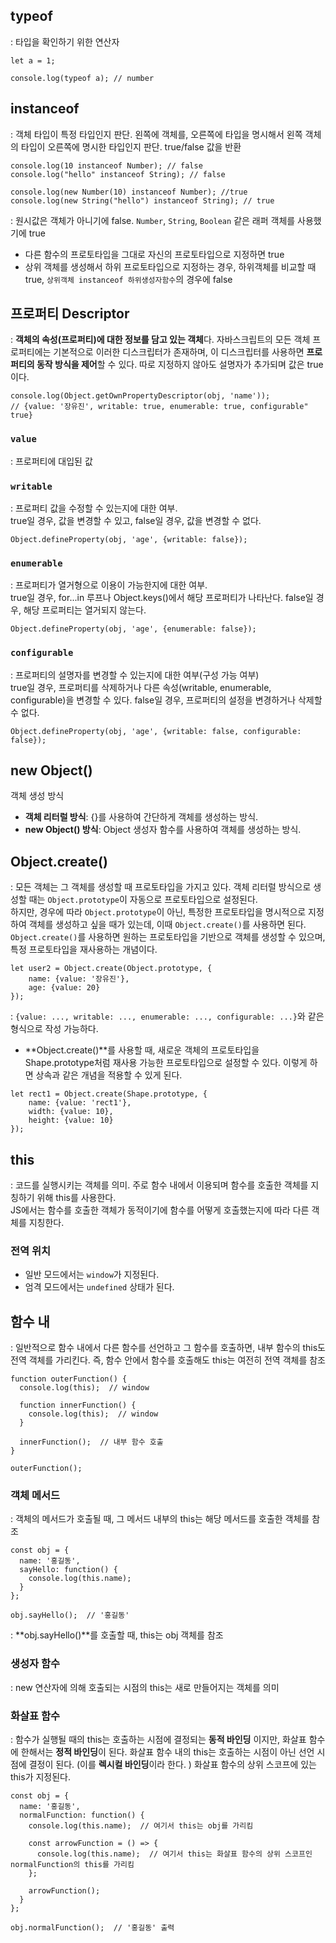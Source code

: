 ## typeof
: 타입을 확인하기 위한 연산자
```
let a = 1;

console.log(typeof a); // number
```

## instanceof
: 객체 타입이 특정 타입인지 판단. 왼쪽에 객체를, 오른쪽에 타입을 명시해서 왼쪽 객체의 타입이 오른쪽에 명시한 타입인지 판단. true/false 값을 반환
```
console.log(10 instanceof Number); // false
console.log("hello" instanceof String); // false

console.log(new Number(10) instanceof Number); //true
console.log(new String("hello") instanceof String); // true
```
: 원시값은 객체가 아니기에 false. `Number`, `String`, `Boolean` 같은 래퍼 객체를 사용했기에 true

- 다른 함수의 프로토타입을 그대로 자신의 프로토타입으로 지정하면 true
- 상위 객체를 생성해서 하위 프로토타입으로 지정하는 경우, 하위객체를 비교할 때 true, `상위객체 instanceof 하위생성자함수`의 경우에 false

## 프로퍼티 Descriptor
: **객체의 속성(프로퍼티)에 대한 정보를 담고 있는 객체**다. 자바스크립트의 모든 객체 프로퍼티에는 기본적으로 이러한 디스크립터가 존재하며, 이 디스크립터를 사용하면 **프로퍼티의 동작 방식을 제어**할 수 있다. 따로 지정하지 않아도 설명자가 추가되며 값은 true이다.
```
console.log(Object.getOwnPropertyDescriptor(obj, 'name'));
// {value: '장유진', writable: true, enumerable: true, configurable" true}
```

### `value`
: 프로퍼티에 대입된 값

### `writable`
: 프로퍼티 값을 수정할 수 있는지에 대한 여부.<br>
true일 경우, 값을 변경할 수 있고, false일 경우, 값을 변경할 수 없다.
```
Object.defineProperty(obj, 'age', {writable: false});
```

### `enumerable`
: 프로퍼티가 열거형으로 이용이 가능한지에 대한 여부. <br>
true일 경우, for...in 루프나 Object.keys()에서 해당 프로퍼티가 나타난다. false일 경우, 해당 프로퍼티는 열거되지 않는다.
```
Object.defineProperty(obj, 'age', {enumerable: false});
```

### `configurable`
: 프로퍼티의 설명자를 변경할 수 있는지에 대한 여부(구성 가능 여부)<br>
true일 경우, 프로퍼티를 삭제하거나 다른 속성(writable, enumerable, configurable)을 변경할 수 있다. false일 경우, 프로퍼티의 설정을 변경하거나 삭제할 수 없다.
```
Object.defineProperty(obj, 'age', {writable: false, configurable: false});
```

## new Object()
객체 생성 방식
- **객체 리터럴 방식**: {}를 사용하여 간단하게 객체를 생성하는 방식.
- **new Object() 방식**: Object 생성자 함수를 사용하여 객체를 생성하는 방식.

## Object.create()
: 모든 객체는 그 객체를 생성할 때 프로토타입을 가지고 있다. 객체 리터럴 방식으로 생성할 때는 `Object.prototype`이 자동으로 프로토타입으로 설정된다. <br>
하지만, 경우에 따라 `Object.prototype`이 아닌, 특정한 프로토타입을 명시적으로 지정하여 객체를 생성하고 싶을 때가 있는데, 이때 `Object.create()`를 사용하면 된다. <br>
`Object.create()`를 사용하면 원하는 프로토타입을 기반으로 객체를 생성할 수 있으며, 특정 프로토타입을 재사용하는 개념이다.

```
let user2 = Object.create(Object.prototype, {
    name: {value: '장유진'},
    age: {value: 20}
});
```
: `{value: ..., writable: ..., enumerable: ..., configurable: ...}`와 같은 형식으로 작성 가능하다. <br>

- **Object.create()**를 사용할 때, 새로운 객체의 프로토타입을 Shape.prototype처럼 재사용 가능한 프로토타입으로 설정할 수 있다. 이렇게 하면 상속과 같은 개념을 적용할 수 있게 된다.
```
let rect1 = Object.create(Shape.prototype, {
    name: {value: 'rect1'},
    width: {value: 10},
    height: {value: 10}
});
```

## this
: 코드를 실행시키는 객체를 의미. 주로 함수 내에서 이용되며 함수를 호출한 객체를 지칭하기 위해 this를 사용한다. <br>
JS에서는 함수를 호출한 객체가 동적이기에 함수를 어떻게 호출했는지에 따라 다른 객체를 지칭한다.

### 전역 위치
- 일반 모드에서는 `window`가 지정된다.
- 엄격 모드에서는 `undefined` 상태가 된다.

## 함수 내
: 일반적으로 함수 내에서 다른 함수를 선언하고 그 함수를 호출하면, 내부 함수의 this도 전역 객체를 가리킨다. 즉, 함수 안에서 함수를 호출해도 this는 여전히 전역 객체를 참조
```
function outerFunction() {
  console.log(this);  // window

  function innerFunction() {
    console.log(this);  // window
  }
  
  innerFunction();  // 내부 함수 호출
}

outerFunction();
```

### 객체 메서드
: 객체의 메서드가 호출될 때, 그 메서드 내부의 this는 해당 메서드를 호출한 객체를 참조
```
const obj = {
  name: '홍길동',
  sayHello: function() {
    console.log(this.name);
  }
};

obj.sayHello();  // '홍길동'
```
: **obj.sayHello()**를 호출할 때, this는 obj 객체를 참조

### 생성자 함수
: new 연산자에 의해 호출되는 시점의 this는 새로 만들어지는 객체를 의미

### 화살표 함수
: 함수가 실행될 때의 this는 호출하는 시점에 결정되는 **동적 바인딩** 이지만, 화살표 함수에 한해서는 **정적 바인딩**이 된다. 화살표 함수 내의 this는 호출하는 시점이 아닌 선언 시점에 결정이 된다. (이를 **렉시컬 바인딩**이라 한다. ) 화살표 함수의 상위 스코프에 있는 this가 지정된다.
```
const obj = {
  name: '홍길동',
  normalFunction: function() {
    console.log(this.name);  // 여기서 this는 obj를 가리킴
    
    const arrowFunction = () => {
      console.log(this.name);  // 여기서 this는 화살표 함수의 상위 스코프인 normalFunction의 this를 가리킴
    };

    arrowFunction();
  }
};

obj.normalFunction();  // '홍길동' 출력
```
